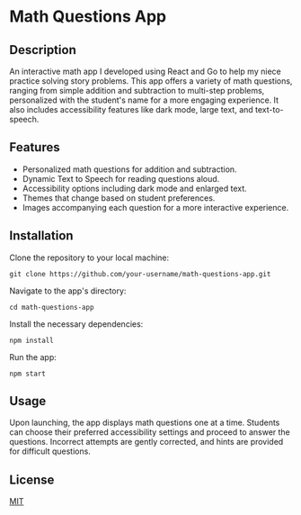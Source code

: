 # Math Questions App

## Description

An interactive math app I developed using React and Go to help my niece practice solving story problems. This app offers a variety of math questions, ranging from simple addition and subtraction to multi-step problems, personalized with the student's name for a more engaging experience. It also includes accessibility features like dark mode, large text, and text-to-speech.

## Features

-   Personalized math questions for addition and subtraction.
-   Dynamic Text to Speech for reading questions aloud.
-   Accessibility options including dark mode and enlarged text.
-   Themes that change based on student preferences.
-   Images accompanying each question for a more interactive experience.

## Installation

Clone the repository to your local machine:

`git clone https://github.com/your-username/math-questions-app.git` 

Navigate to the app's directory:

`cd math-questions-app` 

Install the necessary dependencies:

`npm install` 

Run the app:

`npm start` 

## Usage

Upon launching, the app displays math questions one at a time. Students can choose their preferred accessibility settings and proceed to answer the questions. Incorrect attempts are gently corrected, and hints are provided for difficult questions.


## License

[MIT](https://choosealicense.com/licenses/mit/)
